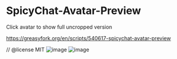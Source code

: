 # SpicyChat-Avatar-Preview
Click avatar to show full uncropped version

https://greasyfork.org/en/scripts/540617-spicychat-avatar-preview

// @license MIT
![image](https://github.com/user-attachments/assets/06d0de9e-4b98-44b5-8f4c-722ba4407dff)
![image](https://github.com/user-attachments/assets/62bcfe28-b8ac-4137-a710-2d809631dd63)
